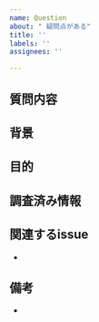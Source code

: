 ```yaml
---
name: Question
about: " 疑問点がある"
title: ''
labels: ''
assignees: ''

---
```


## 質問内容

## 背景

## 目的

## 調査済み情報

## 関連するissue
- 

## 備考
-
